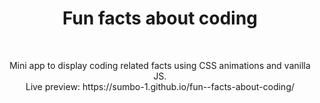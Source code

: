<h1 align="center">Fun facts about coding</h1><br>
<p align="center">Mini app to display coding related facts using CSS animations and vanilla JS.<br>
Live preview: https://sumbo-1.github.io/fun--facts-about-coding/
<p align="center">

